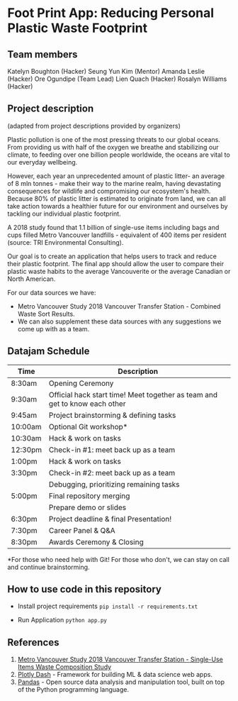 # Foot Print App: Reducing Personal Plastic Waste Footprint

## Team members
Katelyn Boughton (Hacker)
Seung Yun Kim (Mentor)
Amanda Leslie (Hacker)
Ore Ogundipe (Team Lead)
Lien Quach (Hacker)
Rosalyn Williams (Hacker)

## Project description
(adapted from project descriptions provided by organizers)

Plastic pollution is one of the most pressing threats to our global oceans. From providing us with half of the oxygen we breathe and stabilizing our climate, to feeding over one billion people worldwide, the oceans are vital to our everyday wellbeing. 

However, each year an unprecedented amount of plastic litter- an average of 8 mln tonnes - make their way to the marine realm, having devastating consequences for wildlife and compromising our ecosystem's health. Because 80% of plastic litter is estimated to originate from land, we can all take action towards a healthier future for our environment and ourselves by tackling our individual plastic footprint.

A 2018 study found that 1.1 billion of single-use items including bags and cups filled Metro Vancouver landfills - equivalent of 400 items per resident (source: TRI Environmental Consulting).

Our goal is to create an application that helps users to track and reduce their plastic footprint. The final app should allow the user to compare their plastic waste habits to the average Vancouverite or the average Canadian or North American.

For our data sources we have:
- Metro Vancouver Study 2018 Vancouver Transfer Station - Combined Waste Sort Results.
- We can also supplement these data sources with any suggestions we come up with as a team.

## Datajam Schedule
| Time | Description |
| --- | --- |
| 8:30am | Opening Ceremony |
| 9:30am | Official hack start time! Meet together as team and get to know each other|
| 9:45am | Project brainstorming & defining tasks |
| 10:00am | Optional Git workshop*|
| 10:30am | Hack & work on tasks |
| 12:30pm | Check-in #1: meet back up as a team |
| 1:00pm | Hack & work on tasks |
| 3:30pm | Check-in #2: meet back up as a team |
| | Debugging, prioritizing remaining tasks |
| 5:00pm | Final repository merging |
| | Prepare demo or slides |
| 6:30pm | Project deadline & final Presentation! |
| 7:30pm | Career Panel & Q&A |
| 8:30pm | Awards Ceremony & Closing |

*For those who need help with Git! For those who don't, we can stay on call and continue brainstorming.

## How to use code in this repository

- Install project requirements
`pip install -r requirements.txt`

- Run Application
`python app.py`

## References

1. [Metro Vancouver Study 2018 Vancouver Transfer Station - Single-Use Items Waste Composition Study](http://www.metrovancouver.org/services/solid-waste/SolidWastePublications/2018Single-UseItemsWasteCompositionStudy.pdf)
2. [Plotly Dash](https://plotly.com/dash/) - Framework for building ML & data science web apps.
3. [Pandas](https://pandas.pydata.org/) -  Open source data analysis and manipulation tool, built on top of the Python programming language.

